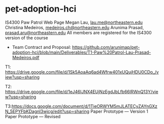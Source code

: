 # pet-adoption-hci
IS4300 Paw Patrol Web Page
Megan Lau, lau.me@northeastern.edu
Christina Medeiros, medeiros.ch@northeastern.edu
Arunima Prasad, prasad.aru@northeastern.edu
All members are registered for the IS4300 version of the course

- Team Contract and Proposal: https://github.com/arunimap/pet-adoption-hci/blob/main/Deliverables/T1-Paw%20Patrol-Lau-Prasad-Medeiros.pdf


T1: https://drive.google.com/file/d/1Sk5AoaAq6ad4Wfrw401xUQujHDU0CDo_/view?usp=sharing

T2: https://drive.google.com/file/d/1eJ46IJNX4EUjNzEgdJbLfb66IRWnQ13Y/view?usp=sharing

T3:https://docs.google.com/document/d/1TieORWYM5mJLATECyZAYnGXzN_5EPYFbKDagnI3wjcg/edit?usp=sharing
Paper Prototype — Version 1
Paper Prototype — Revised
